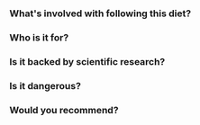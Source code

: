 # 
### What's involved with following this diet? 

### Who is it for? 

### Is it backed by scientific research? 

### Is it dangerous? 

### Would you recommend? 
